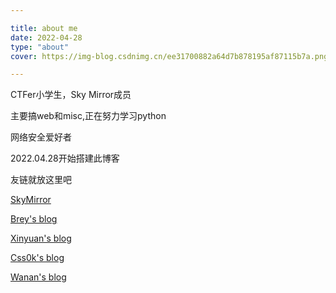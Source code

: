```yaml
---

title: about me
date: 2022-04-28
type: "about"
cover: https://img-blog.csdnimg.cn/ee31700882a64d7b878195af87115b7a.png

---
```

CTFer小学生，Sky Mirror成员

主要搞web和misc,正在努力学习python

网络安全爱好者

2022.04.28开始搭建此博客

友链就放这里吧

[SkyMirror](http://ctfer.club/)

[Brey's blog](https://brey.cn/)

[Xinyuan's blog](https://websec.space/)

[Css0k's blog](https://css0k.top/)

[Wanan's blog](https://lovewanan.github.io/)


